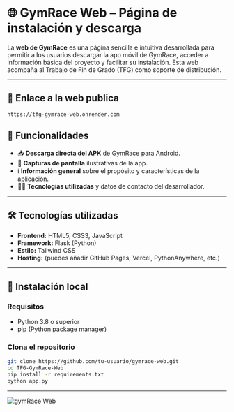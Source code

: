 # 🌐 GymRace Web – Página de instalación y descarga


La **web de GymRace** es una página sencilla e intuitiva desarrollada para permitir a los usuarios descargar la app móvil de GymRace, acceder a información básica del proyecto y facilitar su instalación. Esta web acompaña al Trabajo de Fin de Grado (TFG) como soporte de distribución.

---

## 🌟 Enlace a la web publica

```
https://tfg-gymrace-web.onrender.com
```

## 🌟 Funcionalidades

- 📥 **Descarga directa del APK** de GymRace para Android.
- 📸 **Capturas de pantalla** ilustrativas de la app.
- ℹ️ **Información general** sobre el propósito y características de la aplicación.
- 🧑‍💻 **Tecnologías utilizadas** y datos de contacto del desarrollador.

---

## 🛠️ Tecnologías utilizadas

- **Frontend:** HTML5, CSS3, JavaScript
- **Framework:** Flask (Python)
- **Estilo:** Tailwind CSS
- **Hosting:** (puedes añadir GitHub Pages, Vercel, PythonAnywhere, etc.)

---

## 🚀 Instalación local

### Requisitos

- Python 3.8 o superior
- pip (Python package manager)

### Clona el repositorio

```bash
git clone https://github.com/tu-usuario/gymrace-web.git
cd TFG-GymRace-Web
pip install -r requirements.txt
python app.py
```

---

![gymRace Web](https://github.com/user-attachments/assets/370b8ec6-22ec-4abe-bac8-6c4f7d28eb21)

